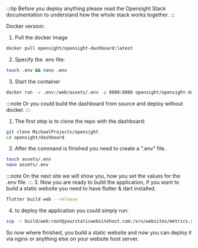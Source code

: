 :::tip
Before you deploy anything please read the Opensight Stack documentation to understand how the whole stack works together.
:::

Docker version:
1. Pull the docker image
```bash
docker pull opensight/opensight-dashboard:latest
```

2. Specify the .env file:
```bash 
touch .env && nano .env
```

3. Start the container
```bash
docker run -v .env:/web/assets/.env -p 8080:8080 opensight/opensight-dashboard:latest
```


:::note
Or you could build the dashboard from source and deploy without docker.
:::


1. The first step is to clone the repo with the dashboard:
```bash
git clone MichaelProjects/opensight
cd opensight/dashboard
```
2. After the command is finished you need to create a ".env" file.
```bash 
touch assets/.env
nano assets/.env
```
:::note
On the next site we will show you, how you set the values for the .env file.
:::
3. Now you are ready to build the application, if you want to build a static website you need to have flutter & dart installed.
```bash
flutter build web --release
```

4. to deploy the application you could simply run:
```bash
scp -r build/web:root@yourstaticwebsitehost.com:/srv/websites/metrics.yourcompany.com
```

So now where finished, you build a static website and now you can deploy it via nginx or anything else on your website host server.
